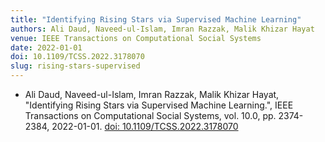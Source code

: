 ```yaml
---
title: "Identifying Rising Stars via Supervised Machine Learning"
authors: Ali Daud, Naveed-ul-Islam, Imran Razzak, Malik Khizar Hayat
venue: IEEE Transactions on Computational Social Systems
date: 2022-01-01
doi: 10.1109/TCSS.2022.3178070
slug: rising-stars-supervised
---
```


- Ali Daud, Naveed-ul-Islam, Imran Razzak, Malik Khizar Hayat, "Identifying Rising Stars via Supervised Machine Learning.", IEEE Transactions on Computational Social Systems, vol. 10.0, pp. 2374-2384, 2022-01-01. [doi: 10.1109/TCSS.2022.3178070](10.1109/TCSS.2022.3178070)
